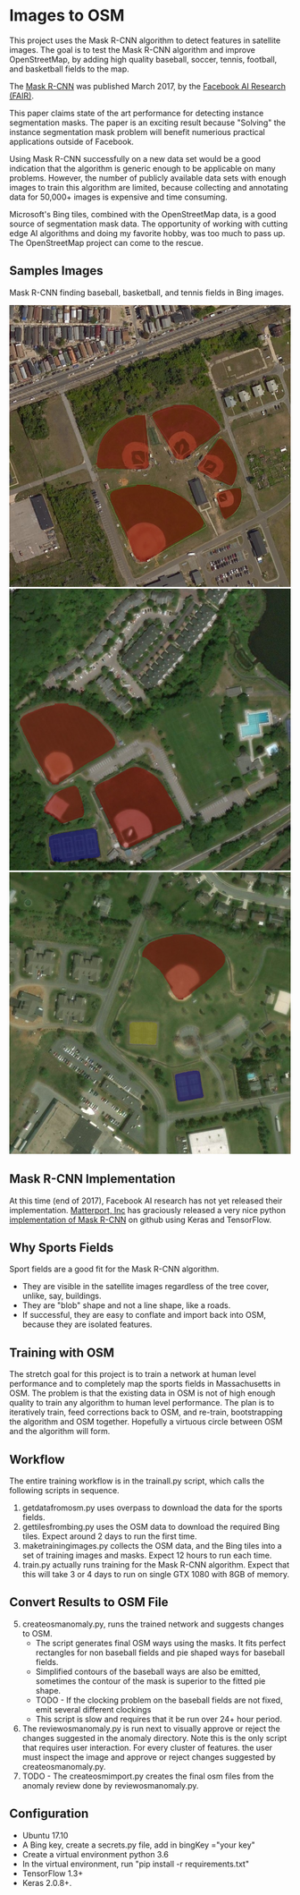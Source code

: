 # Images to OSM
This project uses the Mask R-CNN algorithm to detect features in satellite images. The goal is to test the Mask R-CNN algorithm and improve OpenStreetMap, by adding high quality baseball, soccer, tennis, football, and basketball fields to the map.

The [Mask R-CNN]([https://arxiv.org/abs/1703.06870) was published March 2017, by the [Facebook AI Research (FAIR)](https://research.fb.com/category/facebook-ai-research-fair/). 

This paper claims state of the art performance for detecting instance segmentation masks. The paper is an exciting result because "Solving" the instance segmentation mask problem will benefit numerious practical applications outside of Facebook. 

Using Mask R-CNN successfully on a new data set would be a good indication that the algorithm is generic enough to be applicable on many problems. However, the number of publicly available data sets with enough images to train this algorithm are limited, because collecting and annotating data for 50,000+ images is expensive and time consuming. 

Microsoft's Bing tiles, combined with the OpenStreetMap data, is a good source of segmentation mask data. The opportunity of working with cutting edge AI algorithms and doing my favorite hobby, was too much to pass up. The OpenStreetMap project can come to the rescue. 

## Samples Images

Mask R-CNN finding baseball, basketball, and tennis fields in Bing images.

![OSM Mask R-CNN sample 1](/sample-images/sample1.png)
![OSM Mask R-CNN sample 2](/sample-images/sample2.png)
![OSM Mask R-CNN sample 3](/sample-images/sample3.png)

## Mask R-CNN Implementation

At this time (end of 2017), Facebook AI research has not yet released their implementation. [Matterport, Inc](https://matterport.com/) has graciously released a very nice python [implementation of Mask R-CNN](https://github.com/matterport/Mask_RCNN) on github using Keras and TensorFlow. 

## Why Sports Fields

Sport fields are a good fit for the Mask R-CNN algorithm. 

- They are visible in the satellite images regardless of the tree cover, unlike, say, buildings. 
- They are "blob" shape and not a line shape, like a roads.
- If successful, they are easy to conflate and import back into OSM, because they are isolated features.

## Training with OSM

The stretch goal for this project is to train a network at human level performance and to completely map the sports fields in Massachusetts in OSM. The problem is that the existing data in OSM is not of high enough quality to train any algorithm to human level performance.  The plan is to iteratively train, feed corrections back to OSM, and re-train, bootstrapping the algorithm and OSM together. Hopefully a virtuous circle between OSM and the algorithm will form.

## Workflow

The entire training workflow is in the trainall.py script, which calls the following scripts in sequence.

1. getdatafromosm.py uses overpass to download the data for the sports fields.
2. gettilesfrombing.py uses the OSM data to download the required Bing tiles. Expect around 2 days to run the first time.
3. maketrainingimages.py collects the OSM data, and the Bing tiles into a set of training images and masks. Expect 12 hours to run each time.
4. train.py actually runs training for the Mask R-CNN algorithm. Expect that this will take 3 or 4 days to run on single GTX 1080 with 8GB of memory.

## Convert Results to OSM File

5. createosmanomaly.py, runs the trained network and suggests changes to OSM. 
    - The script generates final OSM ways using the masks. It fits perfect rectangles for non baseball fields and pie shaped ways for baseball fields. 
    - Simplified contours of the baseball ways are also be emitted, sometimes the contour of the mask is superior to the fitted pie shape.
    - TODO - If the clocking problem on the baseball fields are not fixed, emit several different clockings
    - This script is slow and requires that it be run over 24+ hour period.
6. The reviewosmanomaly.py is run next to visually approve or reject the changes suggested in the anomaly directory. Note this is the only script that requires user interaction. For every cluster of features. the user must inspect the image and approve or reject changes suggested by createosmanomaly.py. 
7. TODO - The createosmimport.py creates the final osm files from the anomaly review done by reviewosmanomaly.py.

## Configuration 

- Ubuntu 17.10
- A Bing key, create a secrets.py file, add in bingKey ="your key"
- Create a virtual environment python 3.6 
- In the virtual environment, run "pip install -r requirements.txt"
- TensorFlow 1.3+ 
- Keras 2.0.8+.

